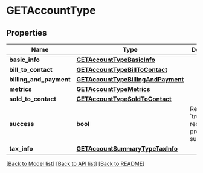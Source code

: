 # GETAccountType

## Properties
Name | Type | Description | Notes
------------ | ------------- | ------------- | -------------
**basic_info** | [**GETAccountTypeBasicInfo**](GETAccountTypeBasicInfo.md) |  | [optional] 
**bill_to_contact** | [**GETAccountTypeBillToContact**](GETAccountTypeBillToContact.md) |  | [optional] 
**billing_and_payment** | [**GETAccountTypeBillingAndPayment**](GETAccountTypeBillingAndPayment.md) |  | [optional] 
**metrics** | [**GETAccountTypeMetrics**](GETAccountTypeMetrics.md) |  | [optional] 
**sold_to_contact** | [**GETAccountTypeSoldToContact**](GETAccountTypeSoldToContact.md) |  | [optional] 
**success** | **bool** | Returns &#x60;true&#x60; if the request was processed successfully.  | [optional] 
**tax_info** | [**GETAccountSummaryTypeTaxInfo**](GETAccountSummaryTypeTaxInfo.md) |  | [optional] 

[[Back to Model list]](../README.md#documentation-for-models) [[Back to API list]](../README.md#documentation-for-api-endpoints) [[Back to README]](../README.md)


